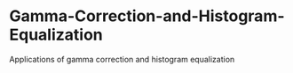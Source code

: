 # Gamma-Correction-and-Histogram-Equalization
Applications of gamma correction and histogram equalization
